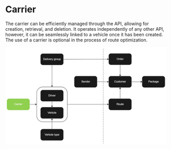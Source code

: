 # Carrier

The carrier can be efficiently managed through the API, allowing for creation, retrieval, and deletion. It operates independently of any other API, however, it can be seamlessly linked to a vehicle once it has been created. The use of a carrier is optional in the process of route optimization.

![Carrier](./images/flowchart_carrier.jpg)
